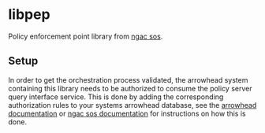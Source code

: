 # libpep
Policy enforcement point library from [ngac sos](https://github.com/esen96/sos-ngac). 

## Setup
In order to get the orchestration process validated, the arrowhead system containing this library needs to be authorized to consume the policy server query interface service. This is done by adding the corresponding authorization rules to your systems arrowhead database, see the [arrowhead documentation](https://github.com/eclipse-arrowhead/core-java-spring) or [ngac sos documentation](https://github.com/esen96/sos-ngac) for instructions on how this is done.
